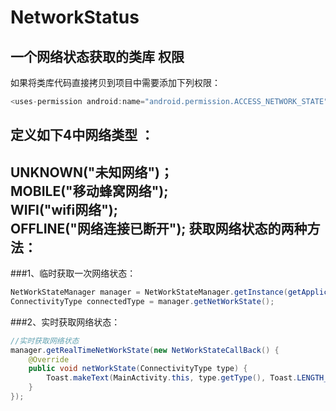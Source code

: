 # NetworkStatus
一个网络状态获取的类库
权限
---
如果将类库代码直接拷贝到项目中需要添加下列权限：
```Java
<uses-permission android:name="android.permission.ACCESS_NETWORK_STATE" />
```
定义如下4中网络类型 ：
---
UNKNOWN("未知网络")；<br>
MOBILE("移动蜂窝网络");<br>
WIFI("wifi网络");<br>
OFFLINE("网络连接已断开");
获取网络状态的两种方法：
---
###1、临时获取一次网络状态：
```Java
NetWorkStateManager manager = NetWorkStateManager.getInstance(getApplicationContext());
ConnectivityType connectedType = manager.getNetWorkState();
```
###2、实时获取网络状态：
```Java
//实时获取网络状态
manager.getRealTimeNetWorkState(new NetWorkStateCallBack() {
    @Override
    public void netWorkState(ConnectivityType type) {
        Toast.makeText(MainActivity.this, type.getType(), Toast.LENGTH_SHORT).show();
    }
});
```

